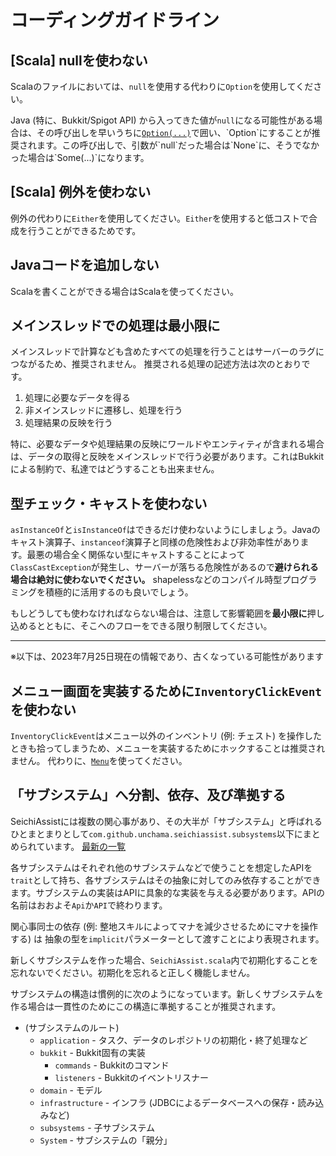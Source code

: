 # コーディングガイドライン

## \[Scala\] nullを使わない
Scalaのファイルにおいては、`null`を使用する代わりに`Option`を使用してください。

Java (特に、Bukkit/Spigot API) から入ってきた値が`null`になる可能性がある場合は、その呼び出しを早いうちに[`Option(...)`](https://www.scala-lang.org/api/2.13.14/scala/Option$.html#apply[A](x:A):Option[A])で囲い、`Option`にすることが推奨されます。この呼び出しで、引数が`null`だった場合は`None`に、そうでなかった場合は`Some(...)`になります。

## \[Scala\] 例外を使わない
例外の代わりに`Either`を使用してください。`Either`を使用すると低コストで合成を行うことができるためです。

## Javaコードを追加しない
Scalaを書くことができる場合はScalaを使ってください。

## メインスレッドでの処理は最小限に
メインスレッドで計算なども含めたすべての処理を行うことはサーバーのラグにつながるため、推奨されません。
推奨される処理の記述方法は次のとおりです。

1. 処理に必要なデータを得る
2. 非メインスレッドに遷移し、処理を行う
3. 処理結果の反映を行う

特に、必要なデータや処理結果の反映にワールドやエンティティが含まれる場合は、データの取得と反映をメインスレッドで行う必要があります。これはBukkitによる制約で、私達ではどうすることも出来ません。

## 型チェック・キャストを使わない
`asInstanceOf`と`isInstanceOf`はできるだけ使わないようにしましょう。Javaのキャスト演算子、`instanceof`演算子と同様の危険性および非効率性があります。最悪の場合全く関係ない型にキャストすることによって`ClassCastException`が発生し、サーバーが落ちる危険性があるので**避けられる場合は絶対に使わないでください。** shapelessなどのコンパイル時型プログラミングを積極的に活用するのも良いでしょう。

もしどうしても使わなければならない場合は、注意して影響範囲を**最小限に**押し込めるとともに、そこへのフローをできる限り制限してください。

----
※以下は、2023年7月25日現在の情報であり、古くなっている可能性があります

## メニュー画面を実装するために`InventoryClickEvent`を使わない
`InventoryClickEvent`はメニュー以外のインベントリ (例: チェスト) を操作したときも拾ってしまうため、メニューを実装するためにホックすることは推奨されません。
代わりに、[`Menu`](https://github.com/GiganticMinecraft/SeichiAssist/blob/41e63c0493621ff8afa32bce902d34a62ae466d2/src/main/scala/com/github/unchama/menuinventory/Menu.scala)を使ってください。

## 「サブシステム」へ分割、依存、及び準拠する
SeichiAssistには複数の関心事があり、その大半が「サブシステム」と呼ばれるひとまとまりとして`com.github.unchama.seichiassist.subsystems`以下にまとめられています。
[最新の一覧](https://github.com/GiganticMinecraft/SeichiAssist/tree/develop/src/main/scala/com/github/unchama/seichiassist/subsystems)

各サブシステムはそれぞれ他のサブシステムなどで使うことを想定したAPIを`trait`として持ち、各サブシステムはその抽象に対してのみ依存することができます。サブシステムの実装はAPIに具象的な実装を与える必要があります。APIの名前はおおよそ`Api`か`API`で終わります。

関心事同士の依存 (例: 整地スキルによってマナを減少させるためにマナを操作する) は 抽象の型を`implicit`パラメーターとして渡すことにより表現されます。

新しくサブシステムを作った場合、`SeichiAssist.scala`内で初期化することを忘れないでください。初期化を忘れると正しく機能しません。

サブシステムの構造は慣例的に次のようになっています。新しくサブシステムを作る場合は一貫性のためにこの構造に準拠することが推奨されます。

* (サブシステムのルート)
  * `application` - タスク、データのレポジトリの初期化・終了処理など
  * `bukkit` - Bukkit固有の実装
    * `commands` - Bukkitのコマンド
    * `listeners` - Bukkitのイベントリスナー
  * `domain` - モデル
  * `infrastructure` - インフラ (JDBCによるデータベースへの保存・読み込みなど)
  * `subsystems` - 子サブシステム
  * `System` - サブシステムの「親分」
